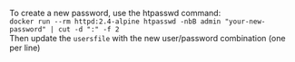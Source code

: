 To create a new password, use the htpasswd command:  
`docker run --rm httpd:2.4-alpine htpasswd -nbB admin "your-new-password" | cut -d ":" -f 2`  
Then update the `usersfile` with the new user/password combination (one per line)
